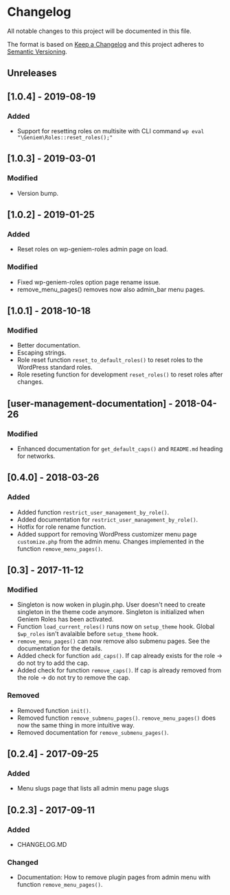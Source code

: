 # Changelog
All notable changes to this project will be documented in this file.

The format is based on [Keep a Changelog](http://keepachangelog.com/en/1.0.0/)
and this project adheres to [Semantic Versioning](http://semver.org/spec/v2.0.0.html).

## Unreleases

## [1.0.4] - 2019-08-19

### Added
- Support for resetting roles on multisite with CLI command `wp eval "\Geniem\Roles::reset_roles();"`

## [1.0.3] - 2019-03-01

### Modified
- Version bump.

## [1.0.2] - 2019-01-25

### Added
- Reset roles on wp-geniem-roles admin page on load.

### Modified
- Fixed wp-geniem-roles option page rename issue.
- remove_menu_pages() removes now also admin_bar menu pages.

## [1.0.1] - 2018-10-18

### Modified
- Better documentation.
- Escaping strings.
- Role reset function `reset_to_default_roles()` to reset roles to the WordPress standard roles.
- Role reseting function for development `reset_roles()` to reset roles after changes.

## [user-management-documentation] - 2018-04-26

### Modified
- Enhanced documentation for `get_default_caps()` and `README.md` heading for networks.

## [0.4.0] - 2018-03-26

### Added
- Added function `restrict_user_management_by_role()`.
- Added documentation for `restrict_user_management_by_role()`.
- Hotfix for role rename function.
- Added support for removing WordPress customizer menu page `customize.php` from the admin menu. Changes implemented in the function `remove_menu_pages()`.

## [0.3] - 2017-11-12

### Modified
- Singleton is now woken in plugin.php. User doesn't need to create singleton in the theme code anymore. Singleton is initialized when Geniem Roles has been activated.
- Function `load_current_roles()` runs now on `setup_theme` hook. Global `$wp_roles` isn't avalaible before `setup_theme` hook.
- `remove_menu_pages()` can now remove also submenu pages. See the documentation for the details.
- Added check for function `add_caps()`. If cap already exists for the role -> do not try to add the cap.
- Added check for function `remove_caps()`. If cap is already removed from the role -> do not try to remove the cap.

### Removed
- Removed function `init()`.
- Removed function `remove_submenu_pages()`. `remove_menu_pages()` does now the same thing in more intuitive way.
- Removed documentation for `remove_submenu_pages()`.

## [0.2.4] - 2017-09-25

### Added
- Menu slugs page that lists all admin menu page slugs

## [0.2.3] - 2017-09-11

### Added
- CHANGELOG.MD

### Changed
- Documentation: How to remove plugin pages from admin menu with function `remove_menu_pages()`.
